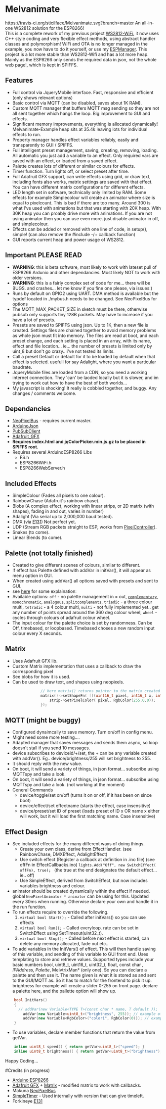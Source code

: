 # Melvanimate 
https://travis-ci.org/sticilface/Melvanimate.svg?branch=master
An all-in-one WS2812 solution for the ESP8266!  
This is a complete rework of my previous project [WS2812-WiFi](https://github.com/sticilface/ESP8266-wifi), it now uses C++ style coding and very flexible effect methods, using abstract handler classes and polymorphism! WiFi and OTA is no longer managed in the example, you now have to do it yourself, or use my [ESPManager](https://github.com/sticilface/ESPmanager).  This project is a lot more stable than WS2812-Wifi and has a lot more heap.  Mainly as the ESP8266 only sends the required data in json, not the whole web page!, which is kept in SPIFFS.  

## Features
+ Full control via JqueryMobile interface.  Fast, responsive and efficient (only shows relevant options)
+ Basic control via MQTT (can be disabled, saves about 1K RAM).
+ Custom MQTT manager that buffers MQTT msg sending so they are not all sent together which hangs the loop.  Big improvement to GUI and effects. 
+ Significant memory improvements, everything is allocated dynamically!  Melvanimate-Example heap sits at 35.4k leaving lots for individual effects to run. 
+ Property manager handles effect variables reliably, easily and transparently to GUI / SPIFFS. 
+ Full intelligent preset management, saving, creating, removing, loading.  All automatic you just add a variable to an effect.  Only required vars are saved with an effect, or loaded from a saved effect. 
+ Palette creates lots of different or similar colours for effects. 
+ Timer function. Turn lights off, or select preset after time. 
+ Full Adafruit GFX support, can write effects using grid, or draw text, including fonts also works, matrix settings are saved with that effect. You can have different matrix configurations for different effects. 
+ LED length set in software, technically only limited by RAM. Some effects for example Simplecolour will create an animator where size is equal to pixelcount.  This is bad if there are too many. Around 300 is what I've used with animations but that was starting with 20K heap.  With 30K  heap you can proably drive more with animations.  If you are not using animator then you can use even more.  just disable animator in off, and simplecolour.    
+ Effects can be added or removed with one line of code, in setup(), simple!  (can also remove the #include -/+ callback function)
+ GUI reports current heap and power usage of WS2812. 

## Important **PLEASE READ**
+ **WARNING**:  this is beta software, most likely to work with lateset pull of ESP8266 Ardunio and other dependancies. Most likely NOT to work with older versions.  
+ **WARNING**:  this is a fairly complex set of code for me... there will be BUGS. and crashes...  let me know if you fine one please, via issues:)
+ Runs by default on GPIO2 using UART. DMA method is available but the typdef located in ./mybus.h needs to be changed. See NeoPixelBus for options
+ The MQTT_MAX_PACKET_SIZE in sketch must be there, otherwise pubsub only supports tiny 128B packets. May have to increase if you have a lot of presets. 
+ Presets are saved to SPIFFS using json. Up to 1K, then a new file is created.  Settings files are chained together to avoid memory problems as whole json must fit into memory.  The files are read at boot, and each preset change, and each setting is placed in an array, with its name, effect and file location... ie...  the number of presets is limited only by uint_8 but don't go crazy.. i've not tested its limits. 
+ Call a preset Default or default for it to be loaded by default when that effect is selected. usefull for say Adalight, where you want a particular baudrate. 
+ JqueryMobile files are loaded from a CDN, so you need a working internet connection.  They 'can' be laoded locally but it is slower, and im trying to work out how to have the best of both worlds... 
+ My javascript is shocking!  It really is cobbled together, and buggy.  Any changes / comments welcome. 

## Dependancies
+ [NeoPixelBus](https://github.com/Makuna/NeoPixelBus) - requires current master. 
+ [ArduinoJson](https://github.com/bblanchon/ArduinoJson)
+ [PubSubClient](https://github.com/knolleary/pubsubclient)
+ [Adafruit_GFX](https://github.com/adafruit/Adafruit-GFX-Library)
+ **Requires index.html and jqColorPicker.min.js.gz to be placed in SPIFFS root.**
+ Requires several ArduinoESP8266 Libs
  * FS.h
  * ESP8266WiFi.h
  * ESP8266WebServer.h


## Included Effects
+ SimpleColour (Fades all pixels to one colour).
+ RainbowChase (Adafruit's rainbow chase). 
+ Blobs (A complex effect, working with linear strips, or 2D matrix (with shapes), fading in and out, varies in number)
+ Adalight (Via serial up to 2,000,000 baud tested).
+ DMX (via [E131](https://github.com/forkineye/E131)) Not perfect yet. 
+ UDP (Stream RGB packets straight to ESP, works from [PixelController](http://pixelinvaders.ch/?page_id=160)).
+ Snakes (to come).
+ Linear Blends (to come).

## Palette (not totally finished)
+ Created to give different scenes of colours, similar to different.  
+ If effect has Palette defined with addVar in initVar(), it will appear as menu option in GUI. 
+ When created using addVar() all options saved with presets and sent to GUI.
+ see [here](http://www.tigercolor.com/color-lab/color-theory/color-harmonies.htm) for some explaination: 
+ Available options:  ```off``` - no palette management in = out, [```complementary```](http://www.tigercolor.com/color-lab/color-theory/color-harmonies.htm), [```monochromatic```](http://www.tigercolor.com/color-lab/color-theory/color-harmonies.htm), [```analogous```](http://www.tigercolor.com/color-lab/color-theory/color-harmonies.htm), [```splitcomplements```](http://www.tigercolor.com/color-lab/color-theory/color-harmonies.htm), ```triadic``` - a three colour multi, ```tetradic``` - a 4 colour multi, ```multi``` - not fully implemented yet.. get any number of points spread around the 360 deg colour wheel, ```wheel``` - cycles through colours of adafruit colour wheel. 
+ The input colour for the palette choice is set by randomness.  Can be Off, timebased, or loopbased. Timebased choses a new random input colour every X seconds. 

## Matrix
+ Uses Adafruit GFX lib. 
+ Custom Matrix implementation that uses a callback to draw the corresponding pixel
+ See blobs for how it is used. 
+ Can be used to draw text, and shapes using neopixels. 
```c++
				// here matrix() returns pointer to the matrix created with addVar(); 
				matrix()->setShapeFn( [](uint16_t pixel, int16_t x, int16_t y) {
					strip->SetPixelColor( pixel, RgbColor(255,0,0)); 
				});
```

## MQTT (might be buggy) 
+ Configured dynaimcally to save memory.  Turn on/off in config menu. 
+ Might need some more testing.... 
+ Adapted manager that saves messages and sends them async, so loop doesn't stall if you send 10 messages. 
+ device subscribes to deviceid/+/set, the + can be any variable created with addVar().  Eg..  device/brightness/255 will set brightness to 255.
+ It should reply with the new value. 
+ On boot, it will send a variety of things, in json format... subscribe using MQTTspy and take a look. 
+ On boot, it will send a variety of things, in json format... subscribe using MQTTspy and take a look. (not working at the moment)
+ General Commands
  * device/toggle/set on/off (turns it on or off, if it has been on since boot)
  * device/effect/set effectname (starts the effect, case insensitive)
  * device/preset/set ID of preset (loads preset of ID x OR name x  either will work, but it will load the first matching name.  Case insensitive)


## Effect Design
+ See included effects for the many different ways of doing things. 
  * Create your own class, derive from EffectHandler. (see RainbowChase, DMXEffect, AdalightEffect)
  * Use switch effect (Register a callback at definition in .ino file) (see offFn in EffectCallbacks.ino)
  ```lights.Add("Off", new SwitchEffect( offFn), true); ``` (the true at the end designates the default effect... ie.. off)
  * Use SimpleEffect, derived from SwitchEffect, but now includes variables brightness and colour. 
+ animator should be created dynamically within the effect if needed. global ```NeoPixelAnimator * animator``` can be using for this. Updated every 30ms when running.  Otherwise declare your own and handle it in the run function.  
+ To run effects require to override the following.  	
	1.  ```virtual bool Start();``` - Called after initVars() so you can use effects
	2.  ```virtual bool Run();``` - Called everyloop. rate can be set in SwitchEffect using SetTimeout(uint32_t). 
	3.  ```virtual bool Stop();```  - Called before next effect is started, can delete any memory allocated, fade out etc.. 
+ To add variables in the InitVars() of effect.  This will then handle saving of this variable, and sending of this variable to GUI front end.  Uses templating to store and retrieve values. Supported types include your basic numbers bool, uint8_t, uint16_t, uint32_t, float, const char *, IPAddress, Palette*, MelvtrixMan* (only one).  So you can declare a palette and then use it.  The name given is what it is stored as and sent to the GUI/MQTT as.  So it has to match for the frontend to pick it up. brightness for example will create a slider 0-255 on front page. declare a palette here, and the pallette option will show up. 
```c++	
	bool InitVars()
	{
	  // addVar(new Variable<TYPE T>(const char * name, T default ));
		addVar(new Variable<uint8_t>("brightness", 255)); // example of 8bit variable
		addVar(new Variable<RgbColor>("color1", RgbColor(0))); // example of RgbColor Object
	} 
```
+ To use variables, declare member functions that return the value from getVar. 

```c++
	inline uint8_t speed() { return getVar<uint8_t>("speed"); }
	inline uint8_t brightness() { return getVar<uint8_t>("brightness"); } 
```


Happy Coding... 

#Credits (in progress)
+ [Arduino ESP8266](https://github.com/esp8266/arduino) 
+ [Adafruit GFX](https://github.com/adafruit/Adafruit-GFX-Library) + [Matrix](https://github.com/adafruit/Adafruit_NeoMatrix) - modified matrix to work with callbacks. 
+ Makuna [NeoPixelBus](https://github.com/Makuna/NeoPixelBus)
+ [SimpleTimer](https://github.com/infomaniac50/SimpleTimer) - Used internally with version that can give timeleft.  
+ Forkineye [E131](https://github.com/forkineye/E131)

